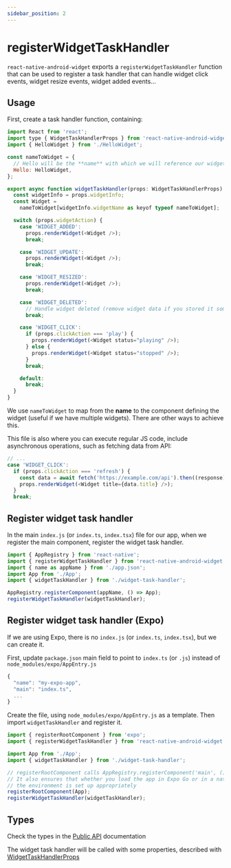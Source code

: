 ```yaml
---
sidebar_position: 2
---
```


# registerWidgetTaskHandler

`react-native-android-widget` exports a `registerWidgetTaskHandler` function that can be used to register a task handler that can handle widget click events, widget resize events, widget added events...

## Usage

First, create a task handler function, containing:

```js title="widget-task-handler.ts"
import React from 'react';
import type { WidgetTaskHandlerProps } from 'react-native-android-widget';
import { HelloWidget } from './HelloWidget';

const nameToWidget = {
  // Hello will be the **name** with which we will reference our widget.
  Hello: HelloWidget,
};

export async function widgetTaskHandler(props: WidgetTaskHandlerProps) {
  const widgetInfo = props.widgetInfo;
  const Widget =
    nameToWidget[widgetInfo.widgetName as keyof typeof nameToWidget];

  switch (props.widgetAction) {
    case 'WIDGET_ADDED':
      props.renderWidget(<Widget />);
      break;

    case 'WIDGET_UPDATE':
      props.renderWidget(<Widget />);
      break;

    case 'WIDGET_RESIZED':
      props.renderWidget(<Widget />);
      break;

    case 'WIDGET_DELETED':
      // Handle widget deleted (remove widget data if you stored it somewhere)
      break;

    case 'WIDGET_CLICK':
      if (props.clickAction === 'play') {
        props.renderWidget(<Widget status="playing" />);
      } else {
        props.renderWidget(<Widget status="stopped" />);
      }
      break;

    default:
      break;
  }
}
```

We use `nameToWidget` to map from the **name** to the component defining the widget (useful if we have multiple widgets). There are other ways to achieve this.

This file is also where you can execute regular JS code, include asynchronous operations, such as fetching data from API:

```js title="widget-task-handler.ts"
// ...
case 'WIDGET_CLICK':
  if (props.clickAction === 'refresh') {
    const data = await fetch('https://example.com/api').then((response) => response.json());
    props.renderWidget(<Widget title={data.title} />);
  }
  break;
```

## Register widget task handler

In the main `index.js` (or `index.ts`, `index.tsx`) file for our app, when we register the main component, register the widget task handler.

```js title="index.ts"
import { AppRegistry } from 'react-native';
import { registerWidgetTaskHandler } from 'react-native-android-widget';
import { name as appName } from './app.json';
import App from './App';
import { widgetTaskHandler } from './widget-task-handler';

AppRegistry.registerComponent(appName, () => App);
registerWidgetTaskHandler(widgetTaskHandler);
```

## Register widget task handler (Expo)

If we are using Expo, there is no `index.js` (or `index.ts`, `index.tsx`), but we can create it.

First, update `package.json` main field to point to `index.ts` (or `.js`) instead of `node_modules/expo/AppEntry.js`

```js title="package.json"
{
  "name": "my-expo-app",
  "main": "index.ts",
  ...
}
```

Create the file, using `node_modules/expo/AppEntry.js` as a template.
Then import `widgetTaskHandler` and register it.

```js title="index.ts"
import { registerRootComponent } from 'expo';
import { registerWidgetTaskHandler } from 'react-native-android-widget';

import App from './App';
import { widgetTaskHandler } from './widget-task-handler';

// registerRootComponent calls AppRegistry.registerComponent('main', () => App);
// It also ensures that whether you load the app in Expo Go or in a native build,
// the environment is set up appropriately
registerRootComponent(App);
registerWidgetTaskHandler(widgetTaskHandler);
```

## Types

Check the types in the [Public API](/docs/public-api#registerwidgettaskhandler) documentation

The widget task handler will be called with some properties, described with [WidgetTaskHandlerProps](/docs/public-api/interfaces/WidgetTaskHandlerProps)

